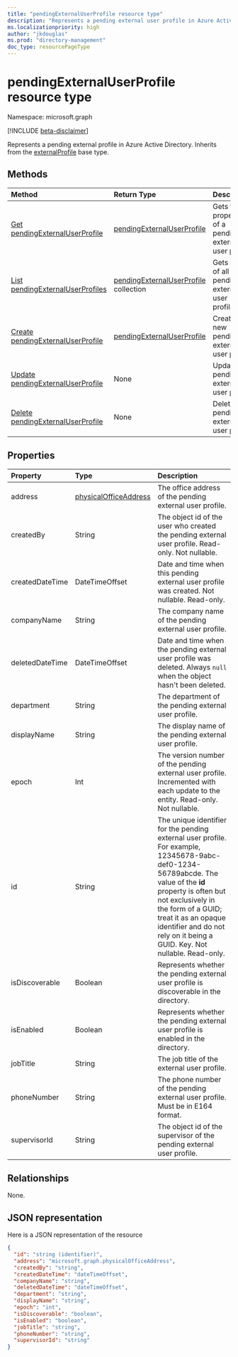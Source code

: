 ```yaml
---
title: "pendingExternalUserProfile resource type"
description: "Represents a pending external user profile in Azure Active Directory. Inherits from the externalProfile base type."
ms.localizationpriority: high
author: "jkdouglas"
ms.prod: "directory-management"
doc_type: resourcePageType
---
```


# pendingExternalUserProfile resource type

Namespace: microsoft.graph

[!INCLUDE [beta-disclaimer](../../includes/beta-disclaimer.md)]

Represents a pending external profile in Azure Active Directory. Inherits from the [externalProfile](externalprofile.md) base type.

## Methods

| Method         | Return Type | Description |
|:---------------|:------------|:------------|
|[Get pendingExternalUserProfile](../api/pendingexternaluserprofile-get.md) | [pendingExternalUserProfile](pendingexternaluserprofile.md) | Gets the properties of a pending external user profile. |
|[List pendingExternalUserProfiles](../api/directory-list-pendingexternaluserprofile.md) |[pendingExternalUserProfile](pendingexternaluserprofile.md) collection| Gets a list of all pending external user profiles. |
|[Create pendingExternalUserProfile](../api/directory-post-pendingexternaluserprofile.md) |[pendingExternalUserProfile](pendingexternaluserprofile.md)| Creates a new pending external user profile. |
|[Update pendingExternalUserProfile](../api/pendingexternaluserprofile-update.md) | None | Update a pending external user profile. |
|[Delete pendingExternalUserProfile](../api/directory-delete-pendingexternaluserprofiles.md) | None | Delete a pending external user profile. |

## Properties

| Property   | Type |Description|
|:---------------|:--------|:----------|
|address|[physicalOfficeAddress](physicalofficeaddress.md)|The office address of the pending external user profile.|
|createdBy|String|The object id of the user who created the pending external user profile. Read-only. Not nullable. |
|createdDateTime|DateTimeOffset|Date and time when this pending external user profile was created. Not nullable. Read-only. |
|companyName|String|The company name of the pending external user profile. |
|deletedDateTime|DateTimeOffset|Date and time when the pending external user profile was deleted. Always `null` when the object hasn't been deleted. |
|department|String|The department of the pending external user profile. |
|displayName|String|The display name of the pending external user profile.|
|epoch|Int|The version number of the pending external user profile. Incremented with each update to the entity. Read-only. Not nullable.|
|id|String|The unique identifier for the pending external user profile. For example, 12345678-9abc-def0-1234-56789abcde. The value of the **id** property is often but not exclusively in the form of a GUID; treat it as an opaque identifier and do not rely on it being a GUID. Key. Not nullable. Read-only.|
|isDiscoverable|Boolean|Represents whether the pending external user profile is discoverable in the directory.|
|isEnabled|Boolean|Represents whether the pending external user profile is enabled in the directory.|
|jobTitle|String|The job title of the external user profile.|
|phoneNumber|String|The phone number of the pending external user profile. Must be in E164 format.|
|supervisorId|String|The object id of the supervisor of the pending external user profile.|

## Relationships

None.

## JSON representation

Here is a JSON representation of the resource

<!-- {
  "blockType": "resource",
  "optionalProperties": [

  ],
  "keyProperty": "id",
  "@odata.type": "microsoft.graph.pendingExternalUserProfile",
  "openType": true
}-->

```json
{
  "id": "string (identifier)",
  "address": "microsoft.graph.physicalOfficeAddress",
  "createdBy": "string",
  "createdDateTime": "dateTimeOffset",
  "companyName": "string",
  "deletedDateTime": "dateTimeOffset",
  "department": "string",
  "displayName": "string",
  "epoch": "int",
  "isDiscoverable": "boolean",
  "isEnabled": "boolean",
  "jobTitle": "string",
  "phoneNumber": "string",
  "supervisorId": "string"
}
```

<!-- uuid: 8fcb5dbc-d5aa-4681-8e31-b001d5168d79
2015-10-25 14:57:30 UTC -->
<!--
{
  "type": "#page.annotation",
  "description": "pendingExternalUserProfile resource",
  "keywords": "",
  "section": "documentation",
  "tocPath": "",
  "suppressions": []
}
-->
